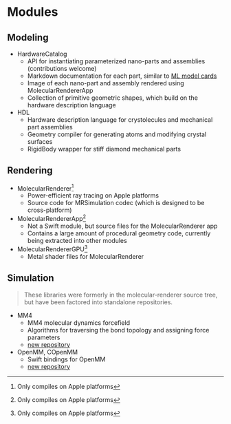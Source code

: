 # Modules

## Modeling

- HardwareCatalog
  - API for instantiating parameterized nano-parts and assemblies (contributions welcome)
  - Markdown documentation for each part, similar to [ML model cards](https://modelcards.withgoogle.com/about)
  - Image of each nano-part and assembly rendered using MolecularRendererApp
  - Collection of primitive geometric shapes, which build on the hardware description language
- HDL
  - Hardware description language for crystolecules and mechanical part assemblies
  - Geometry compiler for generating atoms and modifying crystal surfaces
  - RigidBody wrapper for stiff diamond mechanical parts

## Rendering

- MolecularRenderer[^1]
  - Power-efficient ray tracing on Apple platforms
  - Source code for MRSimulation codec (which is designed to be cross-platform)
- MolecularRendererApp[^1]
  - Not a Swift module, but source files for the MolecularRenderer app
  - Contains a large amount of procedural geometry code, currently being extracted into other modules
- MolecularRendererGPU[^1]
  - Metal shader files for MolecularRenderer

## Simulation

> These libraries were formerly in the molecular-renderer source tree, but have been factored into standalone repositories.

- MM4
  - MM4 molecular dynamics forcefield
  - Algorithms for traversing the bond topology and assigning force parameters
  - [new repository](https://github.com/philipturner/MM4)
- OpenMM, COpenMM
  - Swift bindings for OpenMM
  - [new repository](https://github.com/philipturner/swift-openmm)

[^1]: Only compiles on Apple platforms

